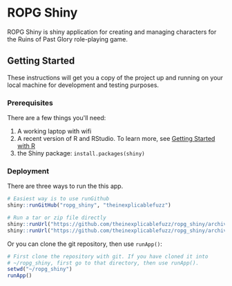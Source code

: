 # ROPG Shiny
ROPG Shiny is shiny application for creating and managing characters for the Ruins of Past Glory role-playing game.

## Getting Started
These instructions will get you a copy of the project up and running on your local machine for development and testing purposes.

### Prerequisites
There are a few things you'll need:

  1. A working laptop with wifi
  2. A recent version of R and RStudio. To learn more, see [Getting Started with R](https://support.rstudio.com/hc/en-us/articles/201141096-Getting-Started-with-R)
  3. the Shiny package: `install.packages(shiny)`

### Deployment
There are three ways to run the this app.
 
```R
# Easiest way is to use runGithub
shiny::runGitHub("ropg_shiny", "theinexplicablefuzz")

# Run a tar or zip file directly
shiny::runUrl("https://github.com/theinexplicablefuzz/ropg_shiny/archive/master.tar.gz")
shiny::runUrl("https://github.com/theinexplicablefuzz/ropg_shiny/archive/master.zip"))
```

Or you can clone the git repository, then use `runApp()`:
```R
# First clone the repository with git. If you have cloned it into
# ~/ropg_shiny, first go to that directory, then use runApp().
setwd("~/ropg_shiny")
runApp()
```
